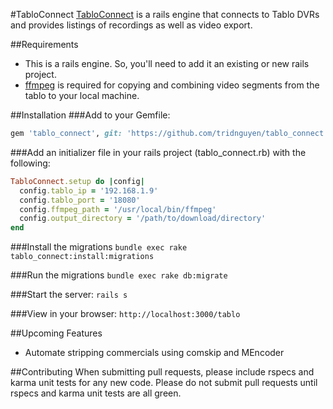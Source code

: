 #TabloConnect
[TabloConnect](http://tridnguyen.github.io/tablo_connect/) is a rails engine that connects to Tablo DVRs and provides listings of recordings as well as video export.

##Requirements
* This is a rails engine.  So, you'll need to add it an existing or new rails project.
* [ffmpeg](https://www.ffmpeg.org/) is required for copying and combining video segments from the tablo to your local machine.

##Installation
###Add to your Gemfile:

```ruby
gem 'tablo_connect', git: 'https://github.com/tridnguyen/tablo_connect.git', branch: 'master'
```

###Add an initializer file in your rails project (tablo_connect.rb) with the following:

```ruby
TabloConnect.setup do |config|
  config.tablo_ip = '192.168.1.9'
  config.tablo_port = '18080'
  config.ffmpeg_path = '/usr/local/bin/ffmpeg'
  config.output_directory = '/path/to/download/directory'
end
```

###Install the migrations
```bundle exec rake tablo_connect:install:migrations```

###Run the migrations
```bundle exec rake db:migrate```

###Start the server:
```rails s```

###View in your browser:
```http://localhost:3000/tablo```

##Upcoming Features
* Automate stripping commercials using comskip and MEncoder

##Contributing
When submitting pull requests, please include rspecs and karma unit tests for any new code.  Please do not submit pull requests
until rspecs and karma unit tests are all green.